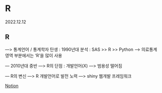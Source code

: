 # R

2022.12.12

## R

—> 통계언어 / 통계학자
탄생 : 1990년대
분석 : SAS >> R >> Python
—> 의료통계 영역 부분에서는 ‘R’을 많이 사용

— 2010년대 중반
—> R의 단점 : 개발언어(X)
—> 범용성 떨어짐

— R의 변신
—> R 개발언어로 발전 노력
—> shiny 웹개발 프레임워크

[Notion](https://rumbling-shoe-5a0.notion.site/R-df238ef0fa2b46e58b347b944e4b6ba0)